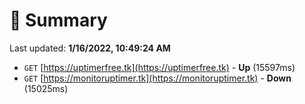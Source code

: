 # 📖 Summary
Last updated: **1/16/2022, 10:49:24 AM**

- `GET` [https://uptimerfree.tk](https://uptimerfree.tk) - **Up** (15597ms)
- `GET` [https://monitoruptimer.tk](https://monitoruptimer.tk) - **Down** (15025ms)
